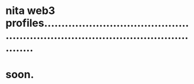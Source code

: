 # nita web3 profiles.......................................................................................................
# soon.
